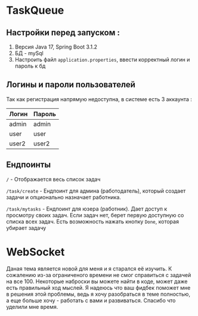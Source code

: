 # TaskQueue
## Настройки перед запуском :
1. Версия Java 17, Spring Boot 3.1.2
2. БД - mySql
3. Настроить файл `application.properties`, ввести корректный логин и пароль к бд

## Логины и пароли пользователей
Так как регистрация напрямую недоступна, в системе есть 3 аккаунта :

| Логин | Пароль |
|-------|--------|
| admin | admin  |
|  user |  user  |
| user2 |  user2 |

## Ендпоинты
`/` - Отображается весь список задач

`/task/create` - Ендпоинт для админа (работодатель), который создает задачи и опционально назначает работника.

`/task/mytasks` - Ендпоинт для юзера (работник). Дает доступ к просмотру своих задач. Если задач нет, берет первую доступную со списка всех задач. Есть возможность нажать кнопку `Done`, которая убирает задачу

# WebSocket

Даная тема является новой для меня и я старался её изучить. К сожалению из-за ограниченого времени не смог справиться с задачей на все 100. Некоторые наброски вы можете найти в коде, может даже есть правильный ход мыслей.
Я надеюсь что ваш фидбек поможет мне в решения этой проблемы, ведь я хочу разобраться в теме полностью, а еще больше хочу - работать с вами и развиваться. Спасибо что уделили мне время.

